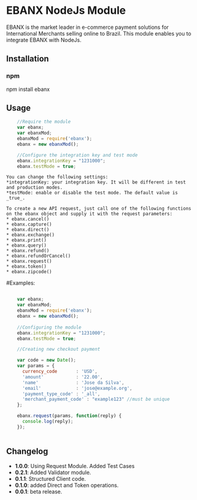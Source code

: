 EBANX NodeJs Module
==============
EBANX is the market leader in e-commerce payment solutions for International Merchants selling online to Brazil. This module enables you to integrate EBANX with NodeJs.


Installation
----------

### npm

npm install ebanx

Usage
---------
```javascript
    //Require the module
    var ebanx;
    var ebanxMod;
    ebanxMod = require('ebanx');
    ebanx = new ebanxMod();

    //Configure the integration key and test mode
    ebanx.integrationKey = "1231000";
    ebanx.testMode = true;
```

    You can change the following settings:
    *integrationKey: your integration key. It will be different in test and production modes.
    *testMode: enable or disable the test mode. The default value is _true_.

    To create a new API request, just call one of the following functions 
    on the ebanx object and supply it with the request parameters:
    * ebanx.cancel()
    * ebanx.capture()
    * ebanx.direct()
    * ebanx.exchange()
    * ebanx.print()
    * ebanx.query()
    * ebanx.refund()
    * ebanx.refundOrCancel()
    * ebanx.request()
    * ebanx.token()
    * ebanx.zipcode()

#Examples:

```javascript

    var ebanx;
    var ebanxMod;
    ebanxMod = require('ebanx');
    ebanx = new ebanxMod();
    
    //Configuring the module
    ebanx.integrationKey = "1231000";
    ebanx.testMode = true;

    //Creating new checkout payment

    var code = new Date(); 
    var params = {
      currency_code       : 'USD',
      'amount'            : '22.00',
      'name'              : 'Jose da Silva',
      'email'             : 'jose@example.org',
      'payment_type_code' : '_all',
      'merchant_payment_code' : "example123" //must be unique
    };

    ebanx.request(params, function(reply) {
      console.log(reply);
    });
    
```

## Changelog
* **1.0.0**: Using Request Module. Added Test Cases
* **0.2.1**: Added Validator module.
* **0.1.1**: Structured Client code.
* **0.1.0**: added Direct and Token operations.
* **0.0.1**: beta release.